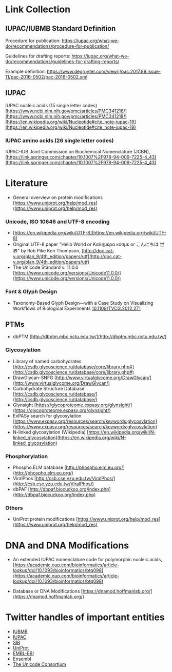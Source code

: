 # Link Collection

## IUPAC/IUBMB Standard Definition

Procedure for publication:
https://iupac.org/what-we-do/recommendations/procedure-for-publication/

Guidelines for drafting reports:
https://iupac.org/what-we-do/recommendations/guidelines-for-drafting-reports/

Example definition:
https://www.degruyter.com/view/j/pac.2017.89.issue-11/pac-2016-0502/pac-2016-0502.xml

## IUPAC

IUPAC nucleic acids (15 single letter codes)
[https://www.ncbi.nlm.nih.gov/pmc/articles/PMC341218/](https://www.ncbi.nlm.nih.gov/pmc/articles/PMC341218/)
[https://en.wikipedia.org/wiki/Nucleotide#cite_note-iupac-19](https://en.wikipedia.org/wiki/Nucleotide#cite_note-iupac-19)

### IUPAC amino acids (26 single letter codes)

IUPAC-IUB Joint Commission on Biochemical Nomenclature (JCBN), [https://link.springer.com/chapter/10.1007%2F978-94-009-7225-4_43](https://link.springer.com/chapter/10.1007%2F978-94-009-7225-4_43)


# Literature

* General overview on protein modifications [https://www.uniprot.org/help/mod_res](https://www.uniprot.org/help/mod_res)

### Unicode, ISO 10646 and UTF-8 encoding

* [https://en.wikipedia.org/wiki/UTF-8](https://en.wikipedia.org/wiki/UTF-8)
* Original UTF-8 paper "Hello World or Καλημέρα κόσμε or こんにちは 世界" by Rob Pike Ken Thompson, [http://doc.cat-v.org/plan_9/4th_edition/papers/utf](http://doc.cat-v.org/plan_9/4th_edition/papers/utf)
* The Unicode Standard v. 11.0.0 [https://www.unicode.org/versions/Unicode11.0.0/](https://www.unicode.org/versions/Unicode11.0.0/)

### Font & Glyph Design

* Taxonomy-Based Glyph Design—with a Case Study on Visualizing Workflows of Biological Experiments [10.1109/TVCG.2012.271](https://doi.org/10.1109/TVCG.2012.271)

## PTMs

* dbPTM [http://dbptm.mbc.nctu.edu.tw/](http://dbptm.mbc.nctu.edu.tw/)


### Glycosylation

* Library of named carbohydrates [http://csdb.glycoscience.ru/database/core/library.php#](http://csdb.glycoscience.ru/database/core/library.php#)
* DrawGlycan-SNFG [http://www.virtualglycome.org/DrawGlycan/](http://www.virtualglycome.org/DrawGlycan/)
* Carbohydrate Structure Database [http://csdb.glycoscience.ru/database/](http://csdb.glycoscience.ru/database/)
* Glynsight [https://glycoproteome.expasy.org/glynsight/](https://glycoproteome.expasy.org/glynsight/)
* ExPASy search for glycosylation [https://www.expasy.org/resources/search/keywords:glycosylation](https://www.expasy.org/resources/search/keywords:glycosylation)
* N-linked glycosylation (Wikipedia) [https://en.wikipedia.org/wiki/N-linked_glycosylation](https://en.wikipedia.org/wiki/N-linked_glycosylation)

### Phosphorylation

* Phospho.ELM database [http://phospho.elm.eu.org/](http://phospho.elm.eu.org/)
* ViralPhos [http://csb.cse.yzu.edu.tw/ViralPhos/](http://csb.cse.yzu.edu.tw/ViralPhos/)
* dbPAF [http://dbpaf.biocuckoo.org/index.php](http://dbpaf.biocuckoo.org/index.php)

### Others

* UniProt protein modifications [https://www.uniprot.org/help/mod_res](https://www.uniprot.org/help/mod_res)

# DNA and DNA Modifications

* An extended IUPAC nomenclature code for polymorphic nucleic acids, [https://academic.oup.com/bioinformatics/article-lookup/doi/10.1093/bioinformatics/btq098](https://academic.oup.com/bioinformatics/article-lookup/doi/10.1093/bioinformatics/btq098)

* Database or DNA Modifications [https://dnamod.hoffmanlab.org/](https://dnamod.hoffmanlab.org/)


# Twitter handles of important entities

* [IUBMB](https://twitter.com/iubmb)
* [IUPAC](https://twitter.com/iupac)
* [SIB](https://twitter.com/ISBSIB)
* [UniProt](https://twitter.com/uniprot)
* [EMBL-EBI](https://twitter.com/emblebi)
* [Ensembl](https://twitter.com/ensembl)
* [The Unicode Consortium](https://twitter.com/unicode)
